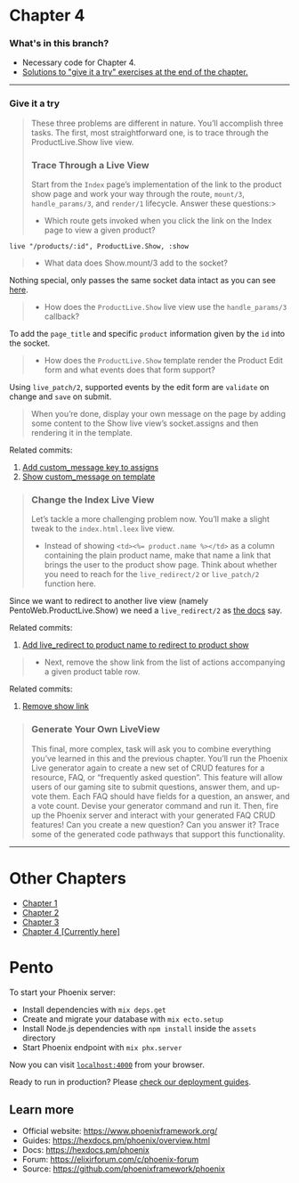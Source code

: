 # Chapter 4

### What's in this branch?

- Necessary code for Chapter 4.
- [Solutions to "give it a try" exercises at the end of the chapter.](https://github.com/andreyuhai/programming-phoenix-liveview/tree/chapter4#give-it-a-try)

---

### Give it a try

> These three problems are different in nature. You’ll accomplish three tasks. The first, most straightforward one, is to trace through the ProductLive.Show live view.
> ### Trace Through a Live View
> Start from the `Index` page’s implementation of the link to the product show page and work your way through the route, `mount/3`, `handle_params/3`, and `render/1` lifecycle. Answer these questions:>
> - Which route gets invoked when you click the link on the Index page to view a given product?

`live "/products/:id", ProductLive.Show, :show`

> - What data does Show.mount/3 add to the socket?

Nothing special, only passes the same socket data intact as you can see [here](https://github.com/andreyuhai/programming-phoenix-liveview/blob/chapter4/lib/pento_web/live/product_live/show.ex#L6-L9).

> - How does the `ProductLive.Show` live view use the `handle_params/3` callback?

To add the `page_title` and specific `product` information given by the `id` into the socket.

> - How does the `ProductLive.Show` template render the Product Edit form and what events does that form support?

Using `live_patch/2`, supported events by the edit form are `validate` on change and `save` on submit.

> When you’re done, display your own message on the page by adding some content to the Show live view’s socket.assigns and then rendering it in the template.

Related commits: 
1. [Add custom_message key to assigns](https://github.com/andreyuhai/programming-phoenix-liveview/commit/753b44321c0de10e9ee74722d2e55047dca47499)
2. [Show custom_message on template](https://github.com/andreyuhai/programming-phoenix-liveview/commit/1d8e1e94ae7d16d0b55c076ee6a07548f37ddeec)

> ### Change the Index Live View
> Let’s tackle a more challenging problem now. You’ll make a slight tweak to the `index.html.leex` live view.
>
> - Instead of showing `<td><%= product.name %></td>` as a column containing the plain product name, make that name a link that brings the user to the product show page. Think about whether you need to reach for the `live_redirect/2` or `live_patch/2` function here.

Since we want to redirect to another live view (namely PentoWeb.ProductLive.Show) we need a `live_redirect/2` as [the docs](https://hexdocs.pm/phoenix_live_view/Phoenix.LiveView.Helpers.html#live_patch/2) say.

Related commits:
1. [Add live_redirect to product name to redirect to product show](https://github.com/andreyuhai/programming-phoenix-liveview/commit/8aecb360b972da09fad5aaecbd7f6f607ebec88f) 

> - Next, remove the show link from the list of actions accompanying a given product table row.

Related commits:
1. [Remove show link](https://github.com/andreyuhai/programming-phoenix-liveview/commit/9201c477c36cfaf2d44929f6450ba625cf43175d)



> ### Generate Your Own LiveView
> This final, more complex, task will ask you to combine everything you’ve learned in this and the previous chapter. You’ll run the Phoenix Live generator again to create a new set of CRUD features for a resource, FAQ, or “frequently asked question”. This feature will allow users of our gaming site to submit questions, answer them, and up-vote them. Each FAQ should have fields for a question, an answer, and a vote count. Devise your generator command and run it. Then, fire up the Phoenix server and interact with your generated FAQ CRUD features! Can you create a new question? Can you answer it? Trace some of the generated code pathways that support this functionality.

---

# Other Chapters

- [Chapter 1](https://github.com/andreyuhai/programming-phoenix-liveview/tree/chapter1)
- [Chapter 2](https://github.com/andreyuhai/programming-phoenix-liveview/tree/chapter2)
- [Chapter 3](https://github.com/andreyuhai/programming-phoenix-liveview/tree/chapter3)
- [Chapter 4 [Currently here]](https://github.com/andreyuhai/programming-phoenix-liveview/tree/chapter4)

# Pento

To start your Phoenix server:

  * Install dependencies with `mix deps.get`
  * Create and migrate your database with `mix ecto.setup`
  * Install Node.js dependencies with `npm install` inside the `assets` directory
  * Start Phoenix endpoint with `mix phx.server`

Now you can visit [`localhost:4000`](http://localhost:4000) from your browser.

Ready to run in production? Please [check our deployment guides](https://hexdocs.pm/phoenix/deployment.html).

## Learn more

  * Official website: https://www.phoenixframework.org/
  * Guides: https://hexdocs.pm/phoenix/overview.html
  * Docs: https://hexdocs.pm/phoenix
  * Forum: https://elixirforum.com/c/phoenix-forum
  * Source: https://github.com/phoenixframework/phoenix
